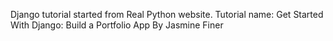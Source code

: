 Django tutorial started from Real Python website.
Tutorial name: Get Started With Django: Build a Portfolio App
By Jasmine Finer
